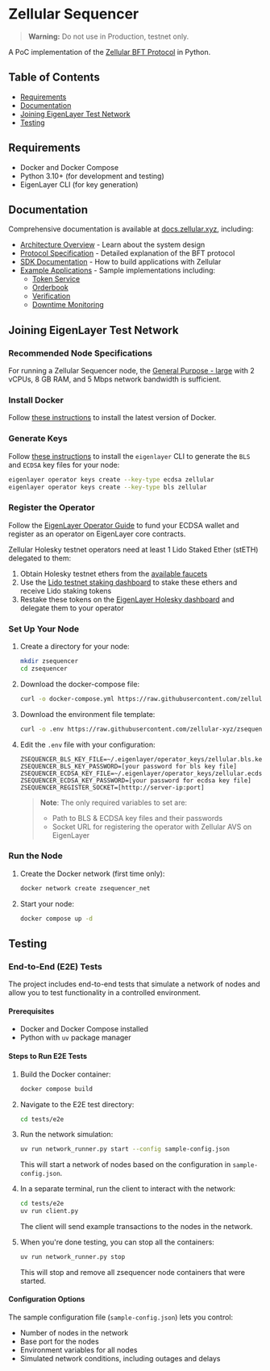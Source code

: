 # Zellular Sequencer

> **Warning:** Do not use in Production, testnet only.

A PoC implementation of the [Zellular BFT Protocol](https://docs.zellular.xyz/protocol.html) in Python.

## Table of Contents

- [Requirements](#requirements)
- [Documentation](#documentation)
- [Joining EigenLayer Test Network](#joining-eigenlayer-test-network)
- [Testing](#testing)

## Requirements

- Docker and Docker Compose
- Python 3.10+ (for development and testing)
- EigenLayer CLI (for key generation)

## Documentation

Comprehensive documentation is available at [docs.zellular.xyz](https://docs.zellular.xyz/), including:

- [Architecture Overview](https://docs.zellular.xyz/architecture.html) - Learn about the system design
- [Protocol Specification](https://docs.zellular.xyz/protocol.html) - Detailed explanation of the BFT protocol
- [SDK Documentation](https://docs.zellular.xyz/sdk.html) - How to build applications with Zellular
- [Example Applications](https://docs.zellular.xyz/examples/token.html) - Sample implementations including:
  - [Token Service](https://docs.zellular.xyz/examples/token.html)
  - [Orderbook](https://docs.zellular.xyz/examples/orderbook.html)
  - [Verification](https://docs.zellular.xyz/examples/verification.html)
  - [Downtime Monitoring](https://docs.zellular.xyz/examples/downtime_monitoring.html)

## Joining EigenLayer Test Network

### Recommended Node Specifications

For running a Zellular Sequencer node, the [General Purpose - large](https://docs.eigenlayer.xyz/eigenlayer/operator-guides/eigenlayer-node-classes#general-purpose-eigenlayer-node-classes) with 2 vCPUs, 8 GB RAM, and 5 Mbps network bandwidth is sufficient.

### Install Docker

Follow [these instructions](https://docs.docker.com/engine/install/#server) to install the latest version of Docker.

### Generate Keys

Follow [these instructions](https://docs.eigenlayer.xyz/eigenlayer/operator-guides/operator-installation#install-cli-using-binary) to install the `eigenlayer` CLI to generate the `BLS` and `ECDSA` key files for your node:

```bash
eigenlayer operator keys create --key-type ecdsa zellular
eigenlayer operator keys create --key-type bls zellular
```

### Register the Operator

Follow the [EigenLayer Operator Guide](https://docs.eigenlayer.xyz/eigenlayer/operator-guides/operator-installation#fund-ecdsa-wallet) to fund your ECDSA wallet and register as an operator on EigenLayer core contracts.

Zellular Holesky testnet operators need at least 1 Lido Staked Ether (stETH) delegated to them:

1. Obtain Holesky testnet ethers from the [available faucets](https://docs.eigenlayer.xyz/eigenlayer/restaking-guides/restaking-user-guide/testnet/obtaining-testnet-eth-and-liquid-staking-tokens-lsts#obtain-holesky-eth-aka-holeth-via-a-faucet)
2. Use the [Lido testnet staking dashboard](https://stake-holesky.testnet.fi/) to stake these ethers and receive Lido staking tokens
3. Restake these tokens on the [EigenLayer Holesky dashboard](https://holesky.eigenlayer.xyz/restake/stETH) and delegate them to your operator

### Set Up Your Node

1. Create a directory for your node:
   ```bash
   mkdir zsequencer
   cd zsequencer
   ```

2. Download the docker-compose file:
   ```bash
   curl -o docker-compose.yml https://raw.githubusercontent.com/zellular-xyz/zsequencer/refs/heads/main/docker-compose-pull.yml
   ```

3. Download the environment file template:
   ```bash
   curl -o .env https://raw.githubusercontent.com/zellular-xyz/zsequencer/refs/heads/main/.env.example
   ```

4. Edit the `.env` file with your configuration:
   ```
   ZSEQUENCER_BLS_KEY_FILE=~/.eigenlayer/operator_keys/zellular.bls.key.json
   ZSEQUENCER_BLS_KEY_PASSWORD=[your password for bls key file]
   ZSEQUENCER_ECDSA_KEY_FILE=~/.eigenlayer/operator_keys/zellular.ecdsa.key.json
   ZSEQUENCER_ECDSA_KEY_PASSWORD=[your password for ecdsa key file]
   ZSEQUENCER_REGISTER_SOCKET=[htttp://server-ip:port]
   ```

   > **Note**: The only required variables to set are:
   > - Path to BLS & ECDSA key files and their passwords
   > - Socket URL for registering the operator with Zellular AVS on EigenLayer

### Run the Node

1. Create the Docker network (first time only):
   ```bash
   docker network create zsequencer_net
   ```

2. Start your node:
   ```bash
   docker compose up -d
   ```

## Testing

### End-to-End (E2E) Tests

The project includes end-to-end tests that simulate a network of nodes and allow you to test functionality in a controlled environment.

#### Prerequisites

- Docker and Docker Compose installed
- Python with `uv` package manager

#### Steps to Run E2E Tests

1. Build the Docker container:
   ```bash
   docker compose build
   ```

2. Navigate to the E2E test directory:
   ```bash
   cd tests/e2e
   ```

3. Run the network simulation:
   ```bash
   uv run network_runner.py start --config sample-config.json
   ```
   This will start a network of nodes based on the configuration in `sample-config.json`.

4. In a separate terminal, run the client to interact with the network:
   ```bash
   cd tests/e2e
   uv run client.py
   ```
   The client will send example transactions to the nodes in the network.

5. When you're done testing, you can stop all the containers:
   ```bash
   uv run network_runner.py stop
   ```
   This will stop and remove all zsequencer node containers that were started.

#### Configuration Options

The sample configuration file (`sample-config.json`) lets you control:
- Number of nodes in the network
- Base port for the nodes
- Environment variables for all nodes
- Simulated network conditions, including outages and delays
